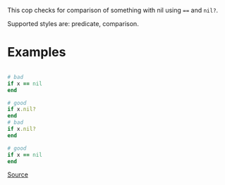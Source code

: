 
This cop checks for comparison of something with nil using `==` and
`nil?`.

Supported styles are: predicate, comparison.

# Examples

```ruby

# bad
if x == nil
end

# good
if x.nil?
end
# bad
if x.nil?
end

# good
if x == nil
end
```

[Source](http://www.rubydoc.info/gems/rubocop/RuboCop/Cop/Style/NilComparison)